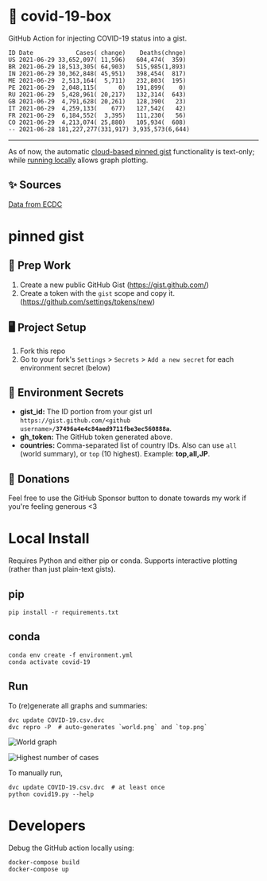 # 🏥 covid-19-box

GitHub Action for injecting COVID-19 status into a gist.

```
ID Date            Cases( change)    Deaths(chnge)
US 2021-06-29 33,652,097( 11,596)   604,474(  359)
BR 2021-06-29 18,513,305( 64,903)   515,985(1,893)
IN 2021-06-29 30,362,848( 45,951)   398,454(  817)
ME 2021-06-29  2,513,164(  5,711)   232,803(  195)
PE 2021-06-29  2,048,115(      0)   191,899(    0)
RU 2021-06-29  5,428,961( 20,217)   132,314(  643)
GB 2021-06-29  4,791,628( 20,261)   128,390(   23)
IT 2021-06-29  4,259,133(    677)   127,542(   42)
FR 2021-06-29  6,184,552(  3,395)   111,230(   56)
CO 2021-06-29  4,213,074( 25,880)   105,934(  608)
-- 2021-06-28 181,227,277(331,917) 3,935,573(6,644)
```

---

As of now, the automatic [cloud-based pinned gist](#pinned-gist) functionality is text-only;
while [running locally](#local-install) allows graph plotting.

## ✨ Sources

[Data from ECDC](https://www.ecdc.europa.eu/en/publications-data/download-todays-data-geographic-distribution-covid-19-cases-worldwide)

# pinned gist

## 🎒 Prep Work
1. Create a new public GitHub Gist (https://gist.github.com/)
1. Create a token with the `gist` scope and copy it. (https://github.com/settings/tokens/new)

## 🖥 Project Setup
1. Fork this repo
1. Go to your fork's `Settings` > `Secrets` > `Add a new secret` for each environment secret (below)

## 🤫 Environment Secrets
- **gist_id:** The ID portion from your gist url `https://gist.github.com/<github username>/`**`37496a4e4c84aed9711fbe3ec560888a`**.
- **gh_token:** The GitHub token generated above.
- **countries:** Comma-separated list of country IDs. Also can use `all` (world summary), or `top` (10 highest). Example: **top,all,JP**.

## 💸 Donations

Feel free to use the GitHub Sponsor button to donate towards my work if you're feeling generous <3

# Local Install

Requires Python and either pip or conda. Supports interactive plotting (rather than just plain-text gists).

## pip

```
pip install -r requirements.txt
```

## conda

```
conda env create -f environment.yml
conda activate covid-19
```

## Run

To (re)generate all graphs and summaries:

```
dvc update COVID-19.csv.dvc
dvc repro -P  # auto-generates `world.png` and `top.png`
```

![World graph](world.png)

![Highest number of cases](top.png)

To manually run,

```
dvc update COVID-19.csv.dvc  # at least once
python covid19.py --help
```

# Developers

Debug the GitHub action locally using:

```
docker-compose build
docker-compose up
```
